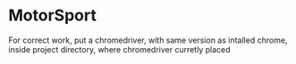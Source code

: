 # MotorSport
For correct work, put a chromedriver, with same version as intalled chrome, inside project directory, where chromedriver curretly placed
